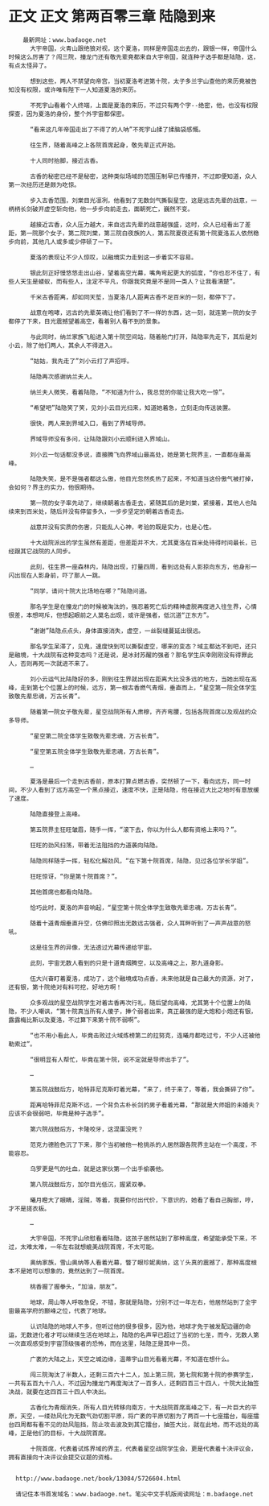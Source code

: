 # 正文 正文 第两百零三章 陆隐到来
        最新网址：www.badaoge.net
          大宇帝国，火青山跟绝狼对视，这个夏洛，同样是帝国走出去的，跟银一样，帝国什么时候这么厉害了？闯三院，撞龙门还有敬先辈竟都来自大宇帝国，就连种子选手都是陆隐，这，有点太怪异了。
      
          想到这些，两人不禁望向帝宫，当初夏洛考进第十院，太子多兰宇山查他的来历竟被告知没有权限，或许唯有陛下一人知道夏洛的来历。
      
          不死宇山看着个人终端，上面是夏洛的来历，不过只有两个字--绝密，他，也没有权限探查，因为夏洛的身份，整个外宇宙都保密。
      
          “看来这几年帝国走出了不得了的人呐”不死宇山揉了揉脑袋感慨。
      
          往生界，随着高峰之上各院首席起身，敬先辈正式开始。
      
          十人同时抬脚，接近古香。
      
          古香的秘密已经不是秘密，这种类似场域的范围压制早已传播开，不过即便知道，众人第一次经历还是颇为吃惊。
      
          步入古香范围，刘棠目光凛冽，他看到了无数剑气撕裂星空，这是远古先辈的战意，一柄柄长剑破开虚空斩向他，他一步步向前走去，面朝死亡，巍然不变。
      
          越接近古香，众人压力越大，来自远古先辈的战意越强盛，这时，众人已经看出了差距，第一院那个女子，第二院刘棠，第三院白夜族的人，第五院夏夜还有第十院夏洛五人依然稳步向前，其他几人或多或少停顿了一下。
      
          夏洛的表现让不少人惊叹，以融境实力走到这一步着实不容易。
      
          银此刻正好慢悠悠走出山谷，望着高空光幕，嘴角弯起更大的弧度，“你也忍不住了，有些人天生是蝼蚁，而有些人，注定不平凡，你跟我究竟是不是同一类人？让我看清楚”。
      
          千米古香距离，却如同天埑，当夏洛几人距离古香不足百米的一刻，都停下了。
      
          战意在咆哮，远古的先辈英魂让他们看到了不一样的东西，这一刻，就连第一院的女子都停了下来，目光震撼望着高空，看着别人看不到的景象。
      
          与此同时，纳兰家族飞船进入第十院空间站，随着舱门打开，陆隐率先走下，其后是刘小云，除了他们两人，其余人不得进入。
      
          “姑姑，我先走了”刘小云打了声招呼。
      
          陆隐再次感谢纳兰夫人。
      
          纳兰夫人微笑，看着陆隐，“不知道为什么，我总觉的你能让我大吃一惊”。
      
          “希望吧”陆隐笑了笑，见刘小云目光扫来，知道她着急，立刻走向传送装置。
      
          很快，两人来到界域入口，看到了界域导师。
      
          界域导师没有多问，让陆隐跟刘小云顺利进入界域山。
      
          刘小云一句话都没多说，直接腾飞向界域山最高处，她是第七院界主，一直都在最高峰。
      
          陆隐失笑，是不是强者都这么傲，他目光忽然炙热了起来，不知道当这份傲气被打掉，会如何？界主的实力，他很期待。
      
          第一院的女子率先动了，继续朝着古香走去，紧随其后的是刘棠，紧接着，其他人也陆续来到百米处，随后并没有停留多久，一步步坚定的朝着古香走去。
      
          战意并没有实质的伤害，只能乱人心神，考验的既是实力，也是心性。
      
          十大战院派出的学生虽然有差距，但差距并不大，尤其夏洛在百米处待得时间最长，已经跟其它战院的人同步。
      
          此刻，往生界一座森林内，陆隐出现，打量四周，看到远处有人影掠向东方，他身形一闪出现在人影身前，吓了那人一跳。
      
          “同学，请问十院大比场地在哪？”陆隐问道。
      
          那名学生是在撞龙门的时候被淘汰的，强忍着死亡后的精神虚脱再度进入往生界，心情很差，本想呵斥，但想起眼前之人莫名出现，或许是强者，低沉道“正东方”。
      
          “谢谢”陆隐点点头，身体直接消失，虚空，一丝裂缝蔓延出很远。
      
          那名学生呆滞了，见鬼，速度快到可以撕裂虚空，哪来的变态？域主都达不到吧，还只是融境，十大战院有这种变态吗？还是说，是冰封苏醒的强者？那名学生庆幸刚刚没有得罪此人，否则再死一次就进不来了。
      
          刘小云运气比陆隐好的多，刚到往生界就出现在距离大比没多远的地方，当她出现在高峰，走到第七个位置上的时候，远方，第一根古香燃气青烟，垂直而上，“星空第一院全体学生致敬先辈忠魂，万古长青”。
      
          随着第一院女子敬先辈，星空战院所有人肃穆，齐齐弯腰，包括各院首席以及观战的众多导师。
      
          “星空第二院全体学生致敬先辈忠魂，万古长青”。
      
          “星空第五院全体学生致敬先辈忠魂，万古长青”。
      
          …
      
          夏洛是最后一个走到古香前，原本打算点燃古香，突然顿了一下，看向远方，同一时间，不少人看到了远方高空一个黑点接近，速度不快，正是陆隐，他在接近大比之地时有意放缓了速度。
      
          陆隐直接登上高峰。
      
          第五院界主狂旺皱眉，随手一挥，“滚下去，你以为什么人都有资格上来吗？”。
      
          狂旺的劲风扫荡，带着无法阻挡的力道袭向陆隐。
      
          陆隐同样随手一挥，轻松化解劲风，“在下第十院首席，陆隐，见过各位学长学姐”。
      
          狂旺惊讶，“你是第十院首席？”。
      
          其他首席也都看向陆隐。
      
          恰巧此时，夏洛的声音响起，“星空第十院全体学生致敬先辈忠魂，万古长青”。
      
          随着十道青烟垂直升空，仿佛印照出无数远古强者，众人耳畔听到了一声声战意的怒吼。
      
          这是往生界的异像，无法透过光幕传递给宇宙。
      
          此刻，宇宙无数人看到的只是十道青烟腾空，以及高峰之上，那九道身影。
      
          伍大兴奋盯着夏洛，成功了，这个融境成功点香，未来他就是自己最大的资源，对了，还有银，第十院绝对有料可挖，好地方啊！
      
          众多观战的星空战院学生对着古香再次行礼，随后望向高峰，尤其第十个位置上的陆隐，不少人嘲讽，“第十院真当所有人傻子，捧个弱者出来，真正最强的是大炮和小炮还有银，露露梅比斯以及夏洛，不过算下来第十院不弱啊”。
      
          “也不用小看此人，毕竟击败过火域炼榜第二的拉努克，连曦月都吃过亏，不少人还被他勒索过”。
      
          “很明显有人帮忙，毕竟在第十院，说不定就是导师出手了”。
      
          …
      
          第五院战鼓后方，哈特菲尼克斯盯着光幕，“来了，终于来了，等着，我会撕碎了你”。
      
          距离哈特菲尼克斯不远，一个背负古朴长剑的男子看着光幕，“那就是大师姐的未婚夫？应该不会很弱吧，毕竟是种子选手”。
      
          第六院战鼓后方，卡隆咬牙，这混蛋没死？
      
          范克力德脸色沉了下来，那个当初被他一枪挑杀的人居然跟各院界主站在一个高度，不能容忍。
      
          乌罗更是气的吐血，就是这家伙第一个出手偷袭他。
      
          第八院战鼓后方，加尔目光低沉，握紧双拳。
      
          曦月瞪大了眼睛，淫贼，等着，我要你付出代价，下意识的，她看了看自己胸部，哼，才不是搓衣板。
      
          …
      
          大宇帝国，不死宇山欣慰看着陆隐，这孩子居然站到了那种高度，希望能承受下来，不过，太难太难，一年左右就想媲美战院首席，不太可能。
      
          奥纳家族，雪山奥纳等人看着光幕，瞥了眼珍妮奥纳，这丫头真的震撼了，那种高度根本不是她可以想象的，竟然达到了一院首席。
      
          桃香握了握拳头，“加油，朋友”。
      
          地球，周山等人呼吸急促，不错，那就是陆隐，分别不过一年左右，他居然站到了全宇宙最高学府的巅峰之位，代表了地球。
      
          认识陆隐的地球人不多，但听过他的很多很多，因为他，地球才免于被发配边疆的命运，无数进化者才可以继续生活在地球上，陆隐的名声早已超过了当初的七圣，而今，无数人第一次直观感受到宇宙顶级强者的恐怖，而在这里，陆隐正是其中一员。
      
          广袤的大陆之上，天空之城边缘，温蒂宇山目光看着光幕，不知道在想什么。
      
          闯三院淘汰了半数人，还剩三百六十二人，加上第三院，第七院和第十院的参赛学生，一共有五百九十八人，不过因为撞龙门再度淘汰了一百多人，还剩四百三十四人，十院大比抽签决战，就要在这四百三十四人中决出。
      
          古香化为青烟消失，所有人目光转移向南方，十大战院首席高峰之下，有一片巨大的平原，天空，一缕劲风化为无数气劲切割平原，将广袤的平原切割为了两百一十七座擂台，每座擂台四周都有看不见的劲风阻挡，防止攻击波及到其它擂台，抽签大比，就在此地，而不远处的高峰，正是他们的目标，十大战院首席。
      
          十院首席，代表着试炼界域的界主，代表着星空战院学生会，更是代表着十决评议会，拥有直接向十决评议会提交议题的资格。
      
      
      http://www.badaoge.net/book/13084/5726604.html
      
      请记住本书首发域名：www.badaoge.net。笔尖中文手机版阅读网址：m.badaoge.net